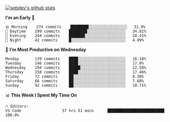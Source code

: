 [![sebdev's github stats](https://github-readme-stats.vercel.app/api?username=sebdeveloper6952&theme=vue-dark)](https://github.com/anuraghazra/github-readme-stats)
<!--START_SECTION:waka-->
**I'm an Early 🐤** 

```text
🌞 Morning    274 commits    ████████░░░░░░░░░░░░░░░░░   31.9% 
🌆 Daytime    299 commits    ████████░░░░░░░░░░░░░░░░░   34.81% 
🌃 Evening    244 commits    ███████░░░░░░░░░░░░░░░░░░   28.41% 
🌙 Night      42 commits     █░░░░░░░░░░░░░░░░░░░░░░░░   4.89%

```
📅 **I'm Most Productive on Wednesday** 

```text
Monday       139 commits    ████░░░░░░░░░░░░░░░░░░░░░   16.18% 
Tuesday      146 commits    ████░░░░░░░░░░░░░░░░░░░░░   17.0% 
Wednesday    194 commits    █████░░░░░░░░░░░░░░░░░░░░   22.58% 
Thursday     150 commits    ████░░░░░░░░░░░░░░░░░░░░░   17.46% 
Friday       72 commits     ██░░░░░░░░░░░░░░░░░░░░░░░   8.38% 
Saturday     66 commits     ██░░░░░░░░░░░░░░░░░░░░░░░   7.68% 
Sunday       92 commits     ██░░░░░░░░░░░░░░░░░░░░░░░   10.71%

```


📊 **This Week I Spent My Time On** 

```text
🔥 Editors: 
VS Code                  37 hrs 51 mins      █████████████████████████   100.0%

```


<!--END_SECTION:waka-->
